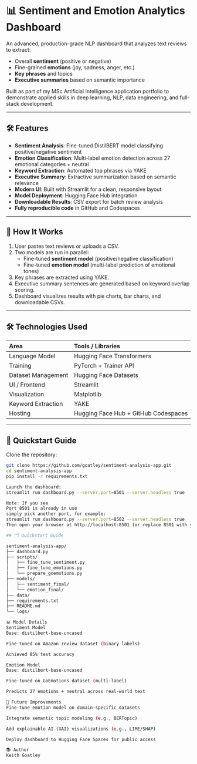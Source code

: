 # 📊 Sentiment and Emotion Analytics Dashboard

An advanced, production-grade NLP dashboard that analyzes text reviews to extract:
- Overall **sentiment** (positive or negative)
- Fine-grained **emotions** (joy, sadness, anger, etc.)
- **Key phrases** and topics
- **Executive summaries** based on semantic importance

Built as part of my MSc Artificial Intelligence application portfolio to demonstrate applied skills in deep learning, NLP, data engineering, and full-stack development.

---

## 🛠 Features

- **Sentiment Analysis**: Fine-tuned DistilBERT model classifying positive/negative sentiment
- **Emotion Classification**: Multi-label emotion detection across 27 emotional categories + neutral
- **Keyword Extraction**: Automated top phrases via YAKE
- **Executive Summary**: Extractive summarization based on semantic relevance
- **Modern UI**: Built with Streamlit for a clean, responsive layout
- **Model Deployment**: Hugging Face Hub integration
- **Downloadable Results**: CSV export for batch review analysis
- **Fully reproducible code** in GitHub and Codespaces

---

## 🧠 How It Works

1. User pastes text reviews or uploads a CSV.
2. Two models are run in parallel:
   - Fine-tuned **sentiment model** (positive/negative classification)
   - Fine-tuned **emotion model** (multi-label prediction of emotional tones)
3. Key phrases are extracted using YAKE.
4. Executive summary sentences are generated based on keyword overlap scoring.
5. Dashboard visualizes results with pie charts, bar charts, and downloadable CSVs.

---

## 🛠 Technologies Used

| Area | Tools / Libraries |
|:-----|:------------------|
| Language Model | Hugging Face Transformers |
| Training | PyTorch + Trainer API |
| Dataset Management | Hugging Face Datasets |
| UI / Frontend | Streamlit |
| Visualization | Matplotlib |
| Keyword Extraction | YAKE |
| Hosting | Hugging Face Hub + GitHub Codespaces |

---

## 🚀 Quickstart Guide

Clone the repository:
```bash
git clone https://github.com/goatley/sentiment-analysis-app.git
cd sentiment-analysis-app
pip install -r requirements.txt

Launch the dashboard:
streamlit run dashboard.py --server.port=8501 --server.headless true

Note: If you see
Port 8501 is already in use
simply pick another port, for example:
streamlit run dashboard.py --server.port=8502 --server.headless true
Then open your browser at http://localhost:8501 (or replace 8501 with your chosen port).

## 🗂 Quickstart Guide

sentiment-analysis-app/
├── dashboard.py
├── scripts/
│   ├── fine_tune_sentiment.py
│   ├── fine_tune_emotions.py
│   └── prepare_goemotions.py
├── models/
│   ├── sentiment_final/
│   └── emotion_final/
├── data/
├── requirements.txt
├── README.md
└── logs/

📊 Model Details
Sentiment Model
Base: distilbert-base-uncased

Fine-tuned on Amazon review dataset (binary labels)

Achieved 85% test accuracy

Emotion Model
Base: distilbert-base-uncased

Fine-tuned on GoEmotions dataset (multi-label)

Predicts 27 emotions + neutral across real-world text

🎯 Future Improvements
Fine-tune emotion model on domain-specific datasets

Integrate semantic topic modeling (e.g., BERTopic)

Add explainable AI (XAI) visualizations (e.g., LIME/SHAP)

Deploy dashboard to Hugging Face Spaces for public access

📚 Author
Keith Goatley

